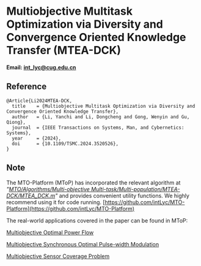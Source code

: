 # Multiobjective Multitask Optimization via Diversity and Convergence Oriented Knowledge Transfer (MTEA-DCK)

**Email: <int_lyc@cug.edu.cn>**

## Reference

```
@Article{Li2024MTEA-DCK,
  title    = {Multiobjective Multitask Optimization via Diversity and Convergence Oriented Knowledge Transfer},
  author   = {Li, Yanchi and Li, Dongcheng and Gong, Wenyin and Gu, Qiong},
  journal  = {IEEE Transactions on Systems, Man, and Cybernetics: Systems},
  year     = {2024},
  doi      = {10.1109/TSMC.2024.3520526},
}
```

## Note

The MTO-Platform (MToP) has incorporated the relevant algorithm at *"[MTO/Algorithms/Multi-objective Multi-task/Multi-population/MTEA-DCK/MTEA_DCK.m](https://github.com/intLyc/MTO-Platform/blob/master/MTO/Algorithms/Multi-objective%20Multi-task/Multi-population/MTEA-DCK/MTEA_DCK.m)"* and provides convenient utility functions. We highly recommend using it for code running. [https://github.com/intLyc/MTO-Platform](https://github.com/intLyc/MTO-Platform)

The real-world applications covered in the paper can be found in MToP:

[Multiobjective Optimal Power Flow](https://github.com/intLyc/MTO-Platform/tree/master/MTO/Problems/Real-world%20Applications/Multiobjective%20Optimal%20Power%20Flow)

[Multiobjective Synchronous Optimal Pulse-width Modulation](https://github.com/intLyc/MTO-Platform/tree/master/MTO/Problems/Real-world%20Applications/Multiobjective%20Synchronous%20Optimal%20Pulse-width%20Modulation)

[Multiobjective Sensor Coverage Problem](https://github.com/intLyc/MTO-Platform/tree/master/MTO/Problems/Real-world%20Applications/Multiobjective%20Sensor%20Coverage%20Problem)
